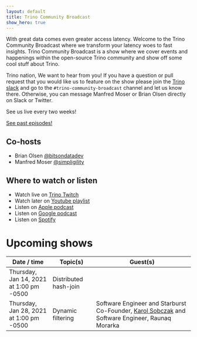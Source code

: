 ```yaml
---
layout: default
title: Trino Community Broadcast
show_hero: true
---
```


<div class="container container__broadcast">

  <div class="row spacer-60">
    <div class="col-md-12">

<div markdown="1" class="leftcol widecol">

With great data comes even greater access latency. Welcome to the Trino
Community Broadcast where we transform your latency woes to fast insights. Trino
Community Broadcast is a show where we cover events and happenings within the
open-source Trino community and show off some cool stuff about
Trino.

Trino nation, We want to hear from you! If you have a question or pull request
that you would like us to feature on the show please join the [Trino
slack]({{site.url}}/slack) and go to the `#trino-community-broadcast` channel
and let us know there. Otherwise, you can message Manfred Moser or Brian Olsen
directly on Slack or Twitter.

See us live every two weeks!


<a class="button" href="/broadcast/episodes.html">See past episodes!</a>

## Co-hosts

 - Brian Olsen [@bitsondatadev](https://twitter.com/bitsondatadev)
 - Manfred Moser [@simpligility](https://twitter.com/simpligility)

## Where to watch or listen

 - Watch live on <a href="https://www.twitch.tv/trinodb" target="_blank">Trino Twitch</a>
 - Watch later on <a href="https://www.youtube.com/playlist?list=PLFnr63che7war_NzC7CJQjFuUKLYC7nYh" target="_blank">Youtube playlist</a>
 - Listen on <a href="https://podcasts.apple.com/us/podcast/trino-community-broadcast/id1533484786" target="_blank">Apple podcast</a>
 - Listen on <a href="https://podcasts.google.com/feed/aHR0cHM6Ly9mZWVkcy5idXp6c3Byb3V0LmNvbS8xMzc0NTMyLnJzcw==" target="_blank">Google podcast</a>
 - Listen on <a href="https://open.spotify.com/show/53ZrVCCmZSsEmvlNfzpWSL" target="_blank">Spotify</a>

# Upcoming shows

| Date / time  | Topic(s)  | Guest(s)  |
|---|---|---|
| Thursday, Jan 14, 2021 <br> at 1:00 pm -0500 | Distributed hash-join  |   |
| Thursday, Jan 28, 2021 <br> at 1:00 pm -0500 |Dynamic filtering   | Software Engineer and Starburst Co-Founder, [Karol Sobczak](https://twitter.com/sopel39) and Software Engineer, Raunaq Morarka  |

</div>
</div>
</div>
</div>